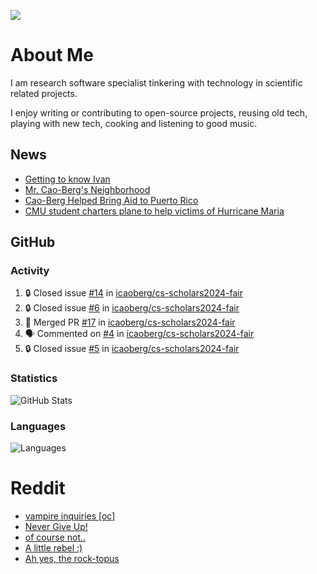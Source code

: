 ![](https://komarev.com/ghpvc/?username=icaoberg)

# About Me
I am research software specialist tinkering with technology in scientific related projects.

I enjoy writing or contributing to open-source projects, reusing old tech, playing with new tech, cooking and listening to good music.

## News
* [Getting to know Ivan](https://www.psc.edu/ivan-inside-psc-spotlight-2/)
* [Mr. Cao-Berg's Neighborhood](https://www.cmu.edu/engage/about-us/news/alumni/profile-cao-berg.html)
* [Cao-Berg Helped Bring Aid to Puerto Rico](https://www.cmu.edu/piper/news/archives/2018/february/ivan-cao-berg.html)
* [CMU student charters plane to help victims of Hurricane Maria](http://thetartan.org/2017/10/30/news/puerto-rico-aid)

## GitHub
### Activity
<!--START_SECTION:activity-->
1. 🔒 Closed issue [#14](https://github.com/icaoberg/cs-scholars2024-fair/issues/14) in [icaoberg/cs-scholars2024-fair](https://github.com/icaoberg/cs-scholars2024-fair)
2. 🔒 Closed issue [#6](https://github.com/icaoberg/cs-scholars2024-fair/issues/6) in [icaoberg/cs-scholars2024-fair](https://github.com/icaoberg/cs-scholars2024-fair)
3. 🎉 Merged PR [#17](https://github.com/icaoberg/cs-scholars2024-fair/pull/17) in [icaoberg/cs-scholars2024-fair](https://github.com/icaoberg/cs-scholars2024-fair)
4. 🗣 Commented on [#4](https://github.com/icaoberg/cs-scholars2024-fair/issues/4#issuecomment-2221886256) in [icaoberg/cs-scholars2024-fair](https://github.com/icaoberg/cs-scholars2024-fair)
5. 🔒 Closed issue [#5](https://github.com/icaoberg/cs-scholars2024-fair/issues/5) in [icaoberg/cs-scholars2024-fair](https://github.com/icaoberg/cs-scholars2024-fair)
<!--END_SECTION:activity-->

### Statistics
![GitHub Stats](https://github-readme-stats.vercel.app/api?username=icaoberg&count_private=true&show_icons=true)

### Languages
![Languages](https://github-readme-stats.vercel.app/api/top-langs/?username=icaoberg&show_icons=true&langs_count=10&hide=HTML,C,CSS,M)

# Reddit
<!-- BLOG-POST-LIST:START -->
- [vampire inquiries [oc]](https://www.reddit.com/r/u_icaoberg/comments/1705gy9/vampire_inquiries_oc/)
- [Never Give Up!](https://www.reddit.com/r/u_icaoberg/comments/13mcab5/never_give_up/)
- [of course not..](https://www.reddit.com/r/u_icaoberg/comments/13mc9h5/of_course_not/)
- [A little rebel :&rpar;](https://www.reddit.com/r/u_icaoberg/comments/13mc6yc/a_little_rebel/)
- [Ah yes, the rock-topus](https://www.reddit.com/r/u_icaoberg/comments/13mc4xk/ah_yes_the_rocktopus/)
<!-- BLOG-POST-LIST:END -->
